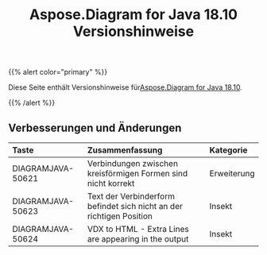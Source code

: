 ﻿---
title: Aspose.Diagram for Java 18.10 Versionshinweise
type: docs
weight: 30
url: /de/java/aspose-diagram-for-java-18-10-release-notes/
---
{{% alert color="primary" %}} 

 Diese Seite enthält Versionshinweise für[Aspose.Diagram for Java 18.10](https://docs.aspose.com/diagram/java/aspose-diagram-for-java-18-10-release-notes/).

{{% /alert %}} 
## **Verbesserungen und Änderungen**

|**Taste**|**Zusammenfassung**|**Kategorie**|
|:- |:- |:- |
|DIAGRAMJAVA-50621|Verbindungen zwischen kreisförmigen Formen sind nicht korrekt|Erweiterung|
|DIAGRAMJAVA-50623|Text der Verbinderform befindet sich nicht an der richtigen Position|Insekt|
|DIAGRAMJAVA-50624|VDX to HTML - Extra Lines are appearing in the output|Insekt|

